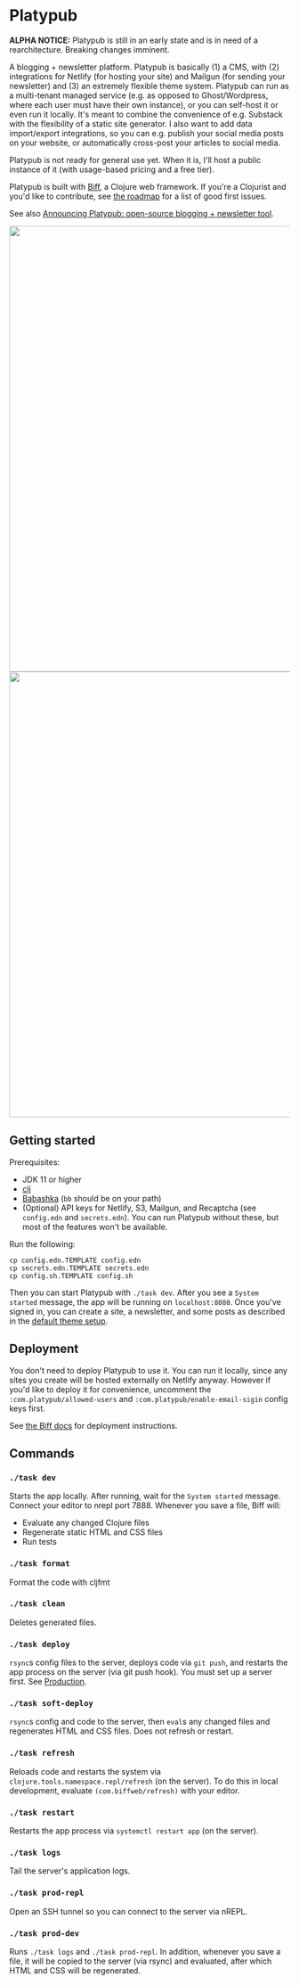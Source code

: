# Platypub

**ALPHA NOTICE:** Platypub is still in an early state and is in need of a rearchitecture. Breaking changes imminent.

A blogging + newsletter platform. Platypub is basically (1) a CMS, with (2) integrations for Netlify (for hosting your site) and Mailgun (for sending your newsletter) and (3) an extremely flexible theme system. Platypub can run as a multi-tenant managed service (e.g. as opposed to Ghost/Wordpress, where each user must have their own instance), or you can self-host it or even run it locally. It's meant to combine the convenience of e.g. Substack with the flexibility of a static site generator. I also want to add data import/export integrations, so you can e.g. publish your social media posts on your website, or automatically cross-post your articles to social media.

Platypub is not ready for general use yet. When it is, I'll host a public instance of it (with usage-based pricing and a free tier).

Platypub is built with [Biff](https://biffweb.com/), a Clojure web framework. If you're a Clojurist and you'd like to contribute, see [the roadmap](https://github.com/users/jacobobryant/projects/1/views/1) for a list of good first issues.

See also [Announcing Platypub: open-source blogging + newsletter tool](https://biffweb.com/p/announcing-platypub/).

<img width="800px" style="margin-right:10px" src="https://user-images.githubusercontent.com/3696602/194668648-c0950e8e-c595-404a-a0e2-d6c7847b43ce.png" />

<img width="800px" src="https://user-images.githubusercontent.com/3696602/194668694-c7b968ec-0900-4f1e-aa80-fafc0feed911.png" />

## Getting started

Prerequisites:
 - JDK 11 or higher
 - [clj](https://clojure.org/guides/getting_started)
 - [Babashka](https://github.com/babashka/babashka#quickstart) (`bb` should be on your path)
 - (Optional) API keys for Netlify, S3, Mailgun, and Recaptcha (see `config.edn` and `secrets.edn`). You can run Platypub without these, but
 most of the features won't be available.

Run the following:

```
cp config.edn.TEMPLATE config.edn
cp secrets.edn.TEMPLATE secrets.edn
cp config.sh.TEMPLATE config.sh
```
Then you can start Platypub with `./task dev`. After you see a `System started` message, the app will be running on `localhost:8080`.
Once you've signed in, you can create a site, a newsletter,
and some posts as described in the [default theme setup](https://github.com/jacobobryant/platypub/tree/master/themes/default#setup).

## Deployment

You don't need to deploy Platypub to use it. You can run it locally, since any sites you create
will be hosted externally on Netlify anyway. However if you'd like to deploy it for convenience,
uncomment the `:com.platypub/allowed-users` and `:com.platypub/enable-email-sigin` config keys first.

See [the Biff docs](https://biffweb.com/docs/#production) for deployment instructions.

## Commands

### `./task dev`

Starts the app locally. After running, wait for the `System started` message.
Connect your editor to nrepl port 7888. Whenever you save a file, Biff will:

 - Evaluate any changed Clojure files
 - Regenerate static HTML and CSS files
 - Run tests

### `./task format`

Format the code with cljfmt

### `./task clean`

Deletes generated files.

### `./task deploy`

`rsync`s config files to the server, deploys code via `git push`, and restarts
the app process on the server (via git push hook). You must set up a server
first. See [Production](https://biffweb.com/docs/#production).

### `./task soft-deploy`

`rsync`s config and code to the server, then `eval`s any changed files and
regenerates HTML and CSS files. Does not refresh or restart.

### `./task refresh`

Reloads code and restarts the system via `clojure.tools.namespace.repl/refresh`
(on the server). To do this in local development, evaluate
`(com.biffweb/refresh)` with your editor.

### `./task restart`

Restarts the app process via `systemctl restart app` (on the server).

### `./task logs`

Tail the server's application logs.

### `./task prod-repl`

Open an SSH tunnel so you can connect to the server via nREPL.

### `./task prod-dev`

Runs `./task logs` and `./task prod-repl`. In addition, whenever you save a
file, it will be copied to the server (via rsync) and evaluated, after which
HTML and CSS will be regenerated.
